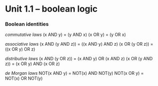 # Unit 1.1 – boolean logic

### Boolean identities

_commutative laws_
(x AND y) = (y AND x)
(x OR y) = (y OR x)

_associative laws_
(x AND (y AND z)) = ((x AND y) AND z)
(x OR (y OR z)) = ((x OR y) OR z)

_distributive laws_
(x AND (y OR z)) = (x AND y) OR (x AND z)
(x OR (y AND z)) = (x OR y) AND (x OR z)

_de Morgan laws_
NOT(x AND y) = NOT(x) AND NOT(y)
NOT(x OR y) = NOT(x) OR NOT(y)
